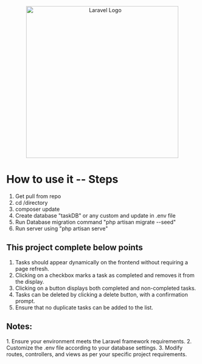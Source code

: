 <p align="center"><a href="https://laravel.com" target="_blank"><img src="https://raw.githubusercontent.com/laravel/art/master/logo-lockup/5%20SVG/2%20CMYK/1%20Full%20Color/laravel-logolockup-cmyk-red.svg" width="400" alt="Laravel Logo"></a></p>

# How to use it -- Steps
1. Get pull from repo
2. cd /directory
3. composer update
4. Create database "taskDB" or any custom and update in .env file
5. Run Database migration command "php artisan migrate --seed"
6. Run server using "php artisan serve"

<h2>This project complete below points</h2>
 
1. Tasks should appear dynamically on the frontend without requiring a page refresh.
2. Clicking on a checkbox marks a task as completed and removes it from the display.
3. Clicking on a button displays both completed and non-completed tasks. 
4. Tasks can be deleted by clicking a delete button, with a confirmation prompt. 
5. Ensure that no duplicate tasks can be added to the list.


<h2>Notes:</h2>
1. Ensure your environment meets the Laravel framework requirements.
2. Customize the .env file according to your database settings.
3. Modify routes, controllers, and views as per your specific project requirements.

